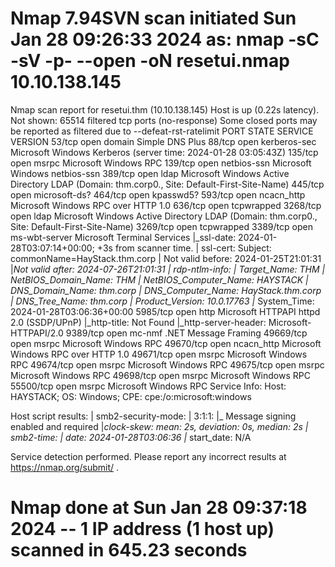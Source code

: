 # Nmap 7.94SVN scan initiated Sun Jan 28 09:26:33 2024 as: nmap -sC -sV -p- --open -oN resetui.nmap 10.10.138.145
Nmap scan report for resetui.thm (10.10.138.145)
Host is up (0.22s latency).
Not shown: 65514 filtered tcp ports (no-response)
Some closed ports may be reported as filtered due to --defeat-rst-ratelimit
PORT      STATE SERVICE       VERSION
53/tcp    open  domain        Simple DNS Plus
88/tcp    open  kerberos-sec  Microsoft Windows Kerberos (server time: 2024-01-28 03:05:43Z)
135/tcp   open  msrpc         Microsoft Windows RPC
139/tcp   open  netbios-ssn   Microsoft Windows netbios-ssn
389/tcp   open  ldap          Microsoft Windows Active Directory LDAP (Domain: thm.corp0., Site: Default-First-Site-Name)
445/tcp   open  microsoft-ds?
464/tcp   open  kpasswd5?
593/tcp   open  ncacn_http    Microsoft Windows RPC over HTTP 1.0
636/tcp   open  tcpwrapped
3268/tcp  open  ldap          Microsoft Windows Active Directory LDAP (Domain: thm.corp0., Site: Default-First-Site-Name)
3269/tcp  open  tcpwrapped
3389/tcp  open  ms-wbt-server Microsoft Terminal Services
|_ssl-date: 2024-01-28T03:07:14+00:00; +3s from scanner time.
| ssl-cert: Subject: commonName=HayStack.thm.corp
| Not valid before: 2024-01-25T21:01:31
|_Not valid after:  2024-07-26T21:01:31
| rdp-ntlm-info: 
|   Target_Name: THM
|   NetBIOS_Domain_Name: THM
|   NetBIOS_Computer_Name: HAYSTACK
|   DNS_Domain_Name: thm.corp
|   DNS_Computer_Name: HayStack.thm.corp
|   DNS_Tree_Name: thm.corp
|   Product_Version: 10.0.17763
|_  System_Time: 2024-01-28T03:06:36+00:00
5985/tcp  open  http          Microsoft HTTPAPI httpd 2.0 (SSDP/UPnP)
|_http-title: Not Found
|_http-server-header: Microsoft-HTTPAPI/2.0
9389/tcp  open  mc-nmf        .NET Message Framing
49669/tcp open  msrpc         Microsoft Windows RPC
49670/tcp open  ncacn_http    Microsoft Windows RPC over HTTP 1.0
49671/tcp open  msrpc         Microsoft Windows RPC
49674/tcp open  msrpc         Microsoft Windows RPC
49675/tcp open  msrpc         Microsoft Windows RPC
49698/tcp open  msrpc         Microsoft Windows RPC
55500/tcp open  msrpc         Microsoft Windows RPC
Service Info: Host: HAYSTACK; OS: Windows; CPE: cpe:/o:microsoft:windows

Host script results:
| smb2-security-mode: 
|   3:1:1: 
|_    Message signing enabled and required
|_clock-skew: mean: 2s, deviation: 0s, median: 2s
| smb2-time: 
|   date: 2024-01-28T03:06:36
|_  start_date: N/A

Service detection performed. Please report any incorrect results at https://nmap.org/submit/ .
# Nmap done at Sun Jan 28 09:37:18 2024 -- 1 IP address (1 host up) scanned in 645.23 seconds
